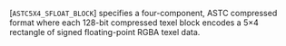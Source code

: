 [`ASTC5X4_SFLOAT_BLOCK`] specifies a four-component, ASTC
compressed format where each 128-bit compressed texel block encodes a
5×4 rectangle of signed floating-point RGBA texel data.